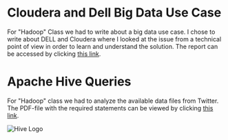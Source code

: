 # Cloudera and Dell Big Data Use Case
For "Hadoop" Class we had to write about a big data use case. I chose to write about DELL and Cloudera where I looked at the issue from a technical point of view in order to learn and understand the solution. The report can be accessed by clicking [this link](https://github.com/Jonashellevang/IE_MBD_2020/blob/master/Hadoop/Cloudera%20and%20Dell%20-%20Big%20Data%20Use%20Case.pdf).

# Apache Hive Queries
For "Hadoop" class we had to analyze the available data files from Twitter. The PDF-file with the required statements can be viewed by clicking [this link](https://github.com/Jonashellevang/IE_MBD_2020/blob/master/Hadoop/Apache%20Hive%20Queries.pdf).

![Hive Logo](https://encrypted-tbn0.gstatic.com/images?q=tbn%3AANd9GcQDtxNMmsso_qDtSsZBNA0klZVvQ452YS9Scg&usqp=CAU)
